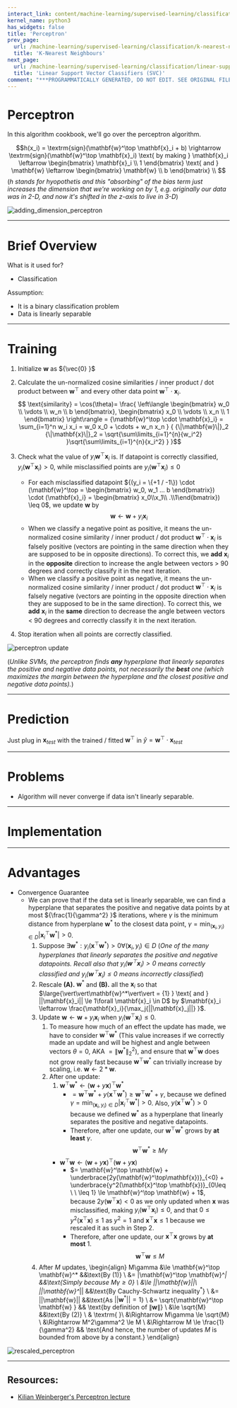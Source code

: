 ```yaml
---
interact_link: content/machine-learning/supervised-learning/classification/perceptron.ipynb
kernel_name: python3
has_widgets: false
title: 'Perceptron'
prev_page:
  url: /machine-learning/supervised-learning/classification/k-nearest-neighbours
  title: 'K-Nearest Neighbours'
next_page:
  url: /machine-learning/supervised-learning/classification/linear-support-vector-classifiers
  title: 'Linear Support Vector Classifiers (SVC)'
comment: "***PROGRAMMATICALLY GENERATED, DO NOT EDIT. SEE ORIGINAL FILES IN /content***"
---
```



# Perceptron

In this algorithm cookbook, we'll go over the perceptron algorithm.

$$h(x_i) = \textrm{sign}(\mathbf{w}^\top \mathbf{x}_i + b) \rightarrow \textrm{sign}(\mathbf{w}^\top \mathbf{x}_i) \text{ by making } \mathbf{x}_i \leftarrow \begin{bmatrix} \mathbf{x}_i \\ 1  \end{bmatrix} \text{ and } \mathbf{w} \leftarrow \begin{bmatrix} \mathbf{w} \\ b  \end{bmatrix} \\ $$ (*$h$ stands for hyopothetis and this "absorbing" of the bias term just increases the dimension that we're working on by 1, e.g. originally our data was in 2-D, and now it's shifted in the z-axis to live in 3-D*)

![adding_dimension_perceptron][adding_dimension_perceptron]

[adding_dimension_perceptron]: http://www.cs.cornell.edu/courses/cs4780/2018fa/lectures/images/Perceptron/PconstantDim.png "adding_dimension_perceptron"



---
# Brief Overview

What is it used for?
- Classification

Assumption: 
- It is a binary classification problem
- Data is linearly separable



---
# Training

1. Initialize ${\mathbf{w} }$ as ${\vec{0} }$
2. Calculate the un-normalized cosine similarities / inner product / dot product between ${\mathbf{w}^\top}$ and every other data point ${\mathbf{w}^\top \cdot \mathbf{x}_i}$.
$$
\text{similarity} = 
\cos(\theta)= 
\frac{ 
\left\langle
    \begin{bmatrix} w_0 \\ \vdots \\ w_n \\ b \end{bmatrix},
    \begin{bmatrix} x_0 \\ \vdots \\ x_n \\ 1 \end{bmatrix}
\right\rangle =
{\mathbf{w}^\top \cdot \mathbf{x}_i} = \sum_{i=1}^n w_i x_i = w_0 x_0 + \cdots + w_n x_n }
{ {\|\mathbf{w}\|}_2 {\|\mathbf{x}\|}_2 = \sqrt{\sum\limits_{i=1}^{n}{w_i^2} }\sqrt{\sum\limits_{i=1}^{n}{x_i^2} } }$$

3. Check what the value of $y_i \mathbf{w}^\top \mathbf{x}_i$ is. If datapoint is correctly classified, $y_i(\mathbf{w}^\top \mathbf{x}_i) > 0$, while misclassified points are $y_i(\mathbf{w}^\top \mathbf{x}_i) \leq 0$
    - For each misclassified datapoint ${(y_i = \{+1 / -1\}) \cdot (\mathbf{w}^\top = \begin{bmatrix} w_0, w_1 ... b \end{bmatrix}) \cdot (\mathbf{x}_i} = \begin{bmatrix} x_0\\x_1\\ .\\1\end{bmatrix}) \leq 0$, we update $\mathbf{w}$ by 
$$\mathbf{w} \leftarrow \mathbf{w} + y_i\mathbf{x}_i$$
    - When we classify a negative point as positive, it means the un-normalized cosine similarity / inner product / dot product ${\mathbf{w}^\top \cdot \mathbf{x}_i}$ is falsely positive (vectors are pointing in the same direction when they are supposed to be in opposite directions). To correct this, we __add__ $\mathbf{x}_i$ in the __opposite__ direction to increase the angle between vectors > 90 degrees and correctly classify it in the next iteration.
    - When we classify a positive point as negative, it means the un-normalized cosine similarity / inner product / dot product ${\mathbf{w}^\top \cdot \mathbf{x}_i}$ is falsely negative (vectors are pointing in the opposite direction when they are supposed to be in the same direction). To correct this, we __add__ $\mathbf{x}_i$ in the __same__ direction to decrease the angle between vectors < 90 degrees and correctly classify it in the next iteration.
4. Stop iteration when all points are correctly classified.

![perceptron update][perceptron_geometry]

(*Unlike SVMs, the perceptron finds __any__ hyperplane that linearly separates the positive and negative data points, not necessarily the __best__ one (which maximizes the margin between the hyperplane and the closest positive and negative data points).*)

[perceptron_geometry]: http://www.cs.cornell.edu/courses/cs4780/2018fa/lectures/images/Perceptron/PerceptronUpdate.png "perceptron_geometry"



---
# Prediction

Just plug in ${\mathbf{x}_{test} }$ with the trained / fitted ${\mathbf{w}^\top}$ in ${\hat{y} = \mathbf{w}^\top \cdot \mathbf{x}_{test} }$




---
# Problems
- Algorithm will never converge if data isn't linearly separable.



---
# Implementation




---
# Advantages

- Convergence Guarantee
    - We can prove that if the data set is linearly separable, we can find a hyperplane that separates the positive and negative data points by at most ${\frac{1}{\gamma^2} }$ iterations, where ${\gamma}$ is the minimum distance from hyperplane ${\mathbf{w}^*}$ to the closest data point, $\gamma = \min_{(\mathbf{x}_i, y_i) \in D}|\mathbf{x}_i^\top \mathbf{w}^*| > 0$.
        1. Suppose $\exists \mathbf{w}^*: y_i(\mathbf{x}^\top \mathbf{w}^*  ) > 0 \forall (\mathbf{x}_i, y_i) \in D$ (*One of the many hyperplanes that linearly separates the positive and negative datapoints. Recall also that $y_i(\mathbf{w}^\top \mathbf{x}_i) > 0$ means correctly classified and $y_i(\mathbf{w}^\top \mathbf{x}_i) \leq 0$ means incorrectly classified*)
        2. Rescale __(A).__ $\mathbf{w}^*$ and __(B).__ all the $\mathbf{x}_i$ so that $\large{\vert\vert\mathbf{w}^*\vert\vert = {1} } \text{ and } ||\mathbf{x}_i|| \le 1\forall \mathbf{x}_i \in D$ by $\mathbf{x}_i \leftarrow \frac{\mathbf{x}_i}{\max_j{||\mathbf{x}_j||} }$.
        3. Update $\mathbf{w} \leftarrow \mathbf{w} + y_i\mathbf{x}_i$ when $y_i(\mathbf{w}^\top \mathbf{x}_i) \leq 0$.
            1. To measure how much of an effect the update has made, we have to consider $\mathbf{w}^\top \mathbf{w}^*$ (This value increases if we correctly made an update and will be highest and angle between vectors $\theta=0$, AKA $= {\|\mathbf{w}^*\|}^2_2$), and ensure that $\mathbf{w}^\top \mathbf{w}$ does not grow really fast because $\mathbf{w}^\top \mathbf{w}^*$ can trivially increase by scaling, i.e. $\mathbf{w} \leftarrow 2 * \mathbf{w}$.
            2. After one update:
                1. $\mathbf{w}^\top \mathbf{w}^* \leftarrow ({\mathbf{w} + y\mathbf{x} })^\top \mathbf{w}^*$
                    - $= \mathbf{w}^\top \mathbf{w}^* + y(\mathbf{x}^\top  \mathbf{w}^*) \ge \mathbf{w}^\top \mathbf{w}^* + \gamma$, because we defined $\gamma = \min_{(\mathbf{x}_i, y_i) \in D}|\mathbf{x}_i^\top \mathbf{w}^*| > 0$. Also, $y(\mathbf{x}^\top  \mathbf{w}^*) > 0$ because we defined $\mathbf{w}^*$ as a hyperplane that linearly separates the positive and negative datapoints. 
                    - Therefore, after one update, our $\mathbf{w}^\top \mathbf{w}^*$ grows by __at least__ $\gamma$.
$$\mathbf{w}^\top\mathbf{w}^*\geq M\gamma$$
                - $\mathbf{w}^\top \mathbf{w} \leftarrow (\mathbf{w} + y\mathbf{x})^\top   (\mathbf{w} + y\mathbf{x})$ 
                    - $= \mathbf{w}^\top \mathbf{w} + \underbrace{2y(\mathbf{w}^\top\mathbf{x})}_{<0} + \underbrace{y^2(\mathbf{x}^\top  \mathbf{x})}_{0\leq \ \ \leq 1} \le \mathbf{w}^\top \mathbf{w} + 1$, because $2y(\mathbf{w}^\top  \mathbf{x}) < 0$ as we only updated when $\mathbf{x}$ was misclassified, making $y_i(\mathbf{w}^\top \mathbf{x}_i) \leq 0$, and that $0\leq y^2(\mathbf{x}^\top  \mathbf{x}) \le 1$ as $y^2 = 1$ and $\mathbf{x}^\top  \mathbf{x}\leq 1$ because we rescaled it as such in Step 2.
                    - Therefore, after one update, our $\mathbf{x}^\top  \mathbf{x}$ grows by __at most__ 1.
$$\mathbf{w}^\top \mathbf{w}\leq M$$
        4. After $M$ updates,
        \begin{align}
        M\gamma &\le \mathbf{w}^\top \mathbf{w}^* &&\text{By (1)} \\
        &= |\mathbf{w}^\top \mathbf{w}^*| &&\text{Simply because $M\gamma \geq 0$} \\
        &\le ||\mathbf{w}||\  ||\mathbf{w}^*|| &&\text{By Cauchy-Schwartz inequality$^*$} \\
        &= ||\mathbf{w}|| &&\text{As $||\mathbf{w}^*|| = 1$} \\
        &= \sqrt{\mathbf{w}^\top \mathbf{w} } && \text{by definition of $\|\mathbf{w}\|$} \\
        &\le \sqrt{M} &&\text{By (2)} \\ 
        & \textrm{ }\\
        &\Rightarrow M\gamma \le \sqrt{M} \\
        &\Rightarrow M^2\gamma^2 \le M \\
        &\Rightarrow M \le \frac{1}{\gamma^2} && \text{And hence, the number of updates $M$ is bounded from above by a constant.}
        \end{align}
        
![rescaled_perceptron][rescaled_perceptron]

[rescaled_perceptron]: http://www.cs.cornell.edu/courses/cs4780/2018fa/lectures/images/perceptron/perceptron_img3.png "rescaled_perceptron"



---
## Resources:
- [Kilian Weinberger's Perceptron lecture](http://www.cs.cornell.edu/courses/cs4780/2018fa/lectures/lecturenote03.html)

